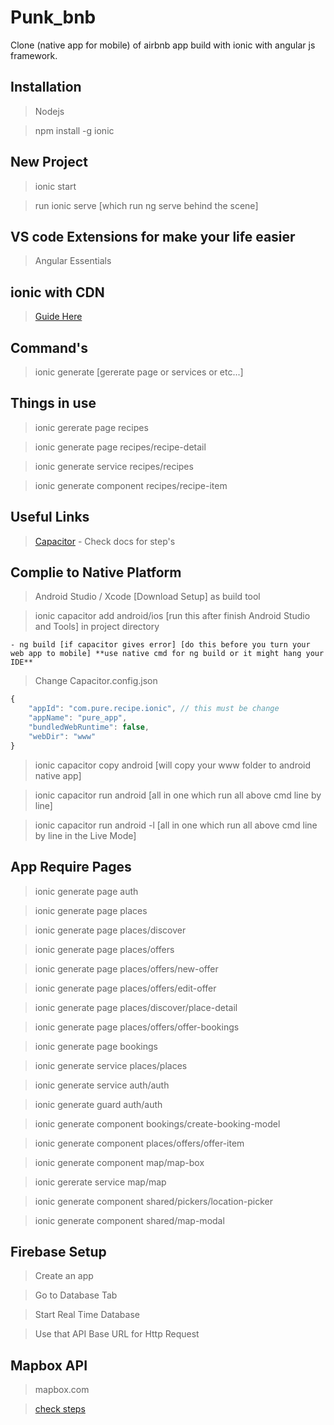 # Punk_bnb

Clone (native app for mobile) of airbnb app build with ionic with angular js framework.

## Installation

> Nodejs

> npm install -g ionic

## New Project

> ionic start

> run ionic serve [which run ng serve behind the scene]

## VS code Extensions for make your life easier

> Angular Essentials

## ionic with CDN

> [Guide Here](https://ionicframework.com/docs/installation/cdn)

## Command's

> ionic generate [gererate page or services or etc...]

## Things in use

> ionic gererate page recipes

> ionic generate page recipes/recipe-detail

> ionic generate service recipes/recipes

> ionic generate component recipes/recipe-item

## Useful Links

> [Capacitor](https://capacitor.ionicframework.com/) - Check docs for step's

## Complie to Native Platform

> Android Studio / Xcode [Download Setup] as build tool

> ionic capacitor add android/ios [run this after finish Android Studio and Tools] in project directory

    - ng build [if capacitor gives error] [do this before you turn your web app to mobile] **use native cmd for ng build or it might hang your IDE**

> Change Capacitor.config.json

```javaScript
{
    "appId": "com.pure.recipe.ionic", // this must be change
    "appName": "pure_app",
    "bundledWebRuntime": false,
    "webDir": "www"
}
```

> ionic capacitor copy android [will copy your www folder to android native app]

> ionic capacitor run android [all in one which run all above cmd line by line]

> ionic capacitor run android -l [all in one which run all above cmd line by line in the Live Mode]

## App Require Pages

> ionic generate page auth

> ionic generate page places

> ionic generate page places/discover

> ionic generate page places/offers

> ionic generate page places/offers/new-offer

> ionic generate page places/offers/edit-offer

> ionic generate page places/discover/place-detail

> ionic generate page places/offers/offer-bookings

> ionic generate page bookings

> ionic generate service places/places

> ionic generate service auth/auth

> ionic generate guard auth/auth

> ionic generate component bookings/create-booking-model

> ionic generate component places/offers/offer-item

> ionic generate component map/map-box

> ionic gererate service map/map

> ionic generate component shared/pickers/location-picker

> ionic generate component shared/map-modal

## Firebase Setup

> Create an app

> Go to Database Tab

> Start Real Time Database

> Use that API Base URL for Http Request

## Mapbox API

> mapbox.com

> [check steps](https://angularfirebase.com/lessons/build-realtime-maps-in-angular-with-mapbox-gl/)

